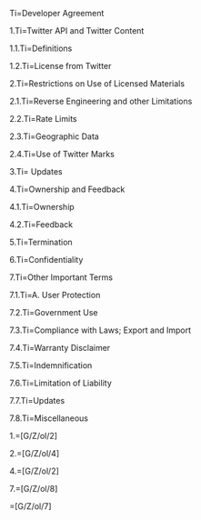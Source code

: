 Ti=Developer Agreement

1.Ti=Twitter API and Twitter Content

1.1.Ti=Definitions

1.2.Ti=License from Twitter

2.Ti=Restrictions on Use of Licensed Materials

2.1.Ti=Reverse Engineering and other Limitations

2.2.Ti=Rate Limits

2.3.Ti=Geographic Data

2.4.Ti=Use of Twitter Marks

3.Ti= Updates

4.Ti=Ownership and Feedback

4.1.Ti=Ownership

4.2.Ti=Feedback

5.Ti=Termination

6.Ti=Confidentiality

7.Ti=Other Important Terms

7.1.Ti=A. User Protection

7.2.Ti=Government Use

7.3.Ti=Compliance with Laws; Export and Import

7.4.Ti=Warranty Disclaimer

7.5.Ti=Indemnification

7.6.Ti=Limitation of Liability

7.7.Ti=Updates

7.8.Ti=Miscellaneous

1.=[G/Z/ol/2]

2.=[G/Z/ol/4]

4.=[G/Z/ol/2]

7.=[G/Z/ol/8]

=[G/Z/ol/7]
